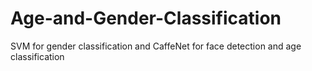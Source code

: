 # Age-and-Gender-Classification
SVM for gender classification and CaffeNet for face detection and age classification
